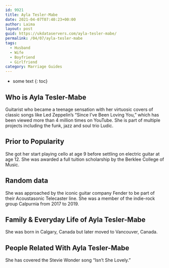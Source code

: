 ```yaml
---
id: 9921
title: Ayla Tesler-Mabe
date: 2021-04-07T07:40:23+00:00
author: Laima
layout: post
guid: https://ukdataservers.com/ayla-tesler-mabe/
permalink: /04/07/ayla-tesler-mabe
tags:
  - Husband
  - Wife
  - Boyfriend
  - Girlfriend
category: Marriage Guides
---
```


* some text
{: toc}


## Who is Ayla Tesler-Mabe
                  
                  
                  
Guitarist who became a teenage sensation with her virtuosic covers of classic songs like Led Zeppelin&#8217;s &#8220;Since I&#8217;ve Been Loving You,&#8221; which has been viewed more than 4 million times on YouTube. She is part of multiple projects including the funk, jazz and soul trio Ludic.
                  
              
            
              
            
                
                
                
## Prior to Popularity
                  
                  
                  
She got her start playing cello at age 9 before settling on electric guitar at age 12. She was awarded a full tuition scholarship by the Berklee College of Music.
                  
              
            
              
            
                
                
                
## Random data
                  
                  
                  
She was approached by the iconic guitar company Fender to be part of their Acoustasonic Telecaster line. She was a member of the indie-rock group Calpurnia from 2017 to 2019. 
                  
              
            
              
            
                
                
                
## Family & Everyday Life of Ayla Tesler-Mabe
                  
                  
                  
She was born in Calgary, Canada but later moved to Vancouver, Canada.
                  
              
            
              
            
                
                
                
## People Related With Ayla Tesler-Mabe
                  
                  
                  
She has covered the Stevie Wonder song &#8220;Isn&#8217;t She Lovely.&#8221; 
                  
              
            
              
            
                
              
            
              
              
            
            
              
            
          
          
          